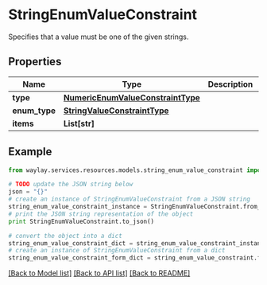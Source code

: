# StringEnumValueConstraint

Specifies that a value must be one of the given strings.

## Properties

Name | Type | Description | Notes
------------ | ------------- | ------------- | -------------
**type** | [**NumericEnumValueConstraintType**](NumericEnumValueConstraintType.md) |  | 
**enum_type** | [**StringValueConstraintType**](StringValueConstraintType.md) |  | 
**items** | **List[str]** |  | 

## Example

```python
from waylay.services.resources.models.string_enum_value_constraint import StringEnumValueConstraint

# TODO update the JSON string below
json = "{}"
# create an instance of StringEnumValueConstraint from a JSON string
string_enum_value_constraint_instance = StringEnumValueConstraint.from_json(json)
# print the JSON string representation of the object
print StringEnumValueConstraint.to_json()

# convert the object into a dict
string_enum_value_constraint_dict = string_enum_value_constraint_instance.to_dict()
# create an instance of StringEnumValueConstraint from a dict
string_enum_value_constraint_form_dict = string_enum_value_constraint.from_dict(string_enum_value_constraint_dict)
```
[[Back to Model list]](../README.md#documentation-for-models) [[Back to API list]](../README.md#documentation-for-api-endpoints) [[Back to README]](../README.md)


